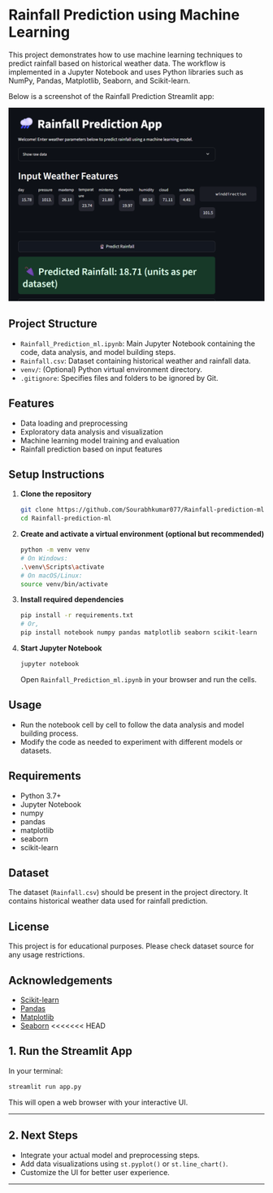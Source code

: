 # Rainfall Prediction using Machine Learning

This project demonstrates how to use machine learning techniques to predict rainfall based on historical weather data. The workflow is implemented in a Jupyter Notebook and uses Python libraries such as NumPy, Pandas, Matplotlib, Seaborn, and Scikit-learn.


Below is a screenshot of the Rainfall Prediction Streamlit app:

![Rainfall Prediction App Demo](Final-output.png)

## Project Structure

- `Rainfall_Prediction_ml.ipynb`: Main Jupyter Notebook containing the code, data analysis, and model building steps.
- `Rainfall.csv`: Dataset containing historical weather and rainfall data.
- `venv/`: (Optional) Python virtual environment directory.
- `.gitignore`: Specifies files and folders to be ignored by Git.

## Features
- Data loading and preprocessing
- Exploratory data analysis and visualization
- Machine learning model training and evaluation
- Rainfall prediction based on input features

## Setup Instructions

1. **Clone the repository**
   ```bash
   git clone https://github.com/Sourabhkumar077/Rainfall-prediction-ml.git
   cd Rainfall-prediction-ml
   ```

2. **Create and activate a virtual environment (optional but recommended)**
   ```bash
   python -m venv venv
   # On Windows:
   .\venv\Scripts\activate
   # On macOS/Linux:
   source venv/bin/activate
   ```

3. **Install required dependencies**
   ```bash
   pip install -r requirements.txt
   # Or, 
   pip install notebook numpy pandas matplotlib seaborn scikit-learn
   ```

4. **Start Jupyter Notebook**
   ```bash
   jupyter notebook
   ```
   Open `Rainfall_Prediction_ml.ipynb` in your browser and run the cells.

## Usage
- Run the notebook cell by cell to follow the data analysis and model building process.
- Modify the code as needed to experiment with different models or datasets.

## Requirements
- Python 3.7+
- Jupyter Notebook
- numpy
- pandas
- matplotlib
- seaborn
- scikit-learn

## Dataset
The dataset (`Rainfall.csv`) should be present in the project directory. It contains historical weather data used for rainfall prediction.

## License
This project is for educational purposes. Please check dataset source for any usage restrictions.

## Acknowledgements
- [Scikit-learn](https://scikit-learn.org/)
- [Pandas](https://pandas.pydata.org/)
- [Matplotlib](https://matplotlib.org/)
- [Seaborn](https://seaborn.pydata.org/) 
<<<<<<< HEAD


## 1. **Run the Streamlit App**

In your terminal:
```bash
streamlit run app.py

```
This will open a web browser with your interactive UI.

---

## 2. **Next Steps**
- Integrate your actual model and preprocessing steps.
- Add data visualizations using `st.pyplot()` or `st.line_chart()`.
- Customize the UI for better user experience.

---

